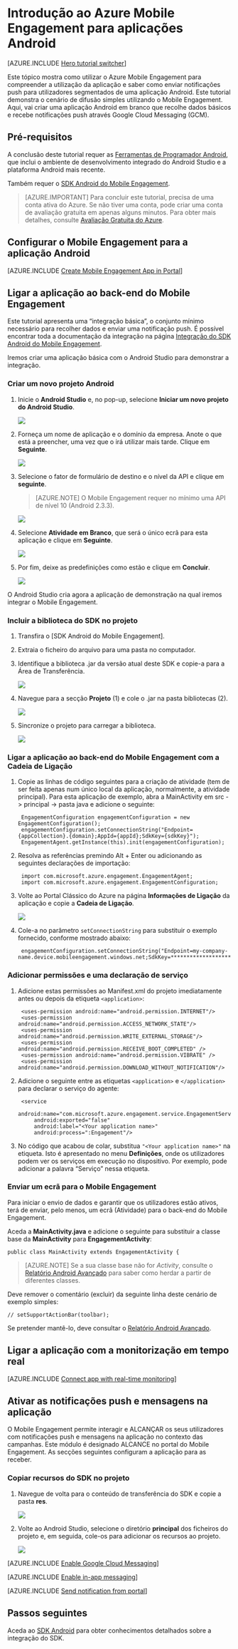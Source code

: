 <properties
    pageTitle="Introdução ao Azure Mobile Engagement"
    description="Saiba como utilizar o Azure Mobile Engagement com notificações push e de análise para aplicações Android."
    services="mobile-engagement"
    documentationCenter="android"
    authors="piyushjo"
    manager="erikre"
    editor="" />

<tags
    ms.service="mobile-engagement"
    ms.workload="mobile"
    ms.tgt_pltfrm="mobile-android"
    ms.devlang="Java"
    ms.topic="hero-article"
    ms.date="05/12/2016"
    ms.author="piyushjo;ricksal" />

# Introdução ao Azure Mobile Engagement para aplicações Android

[AZURE.INCLUDE [Hero tutorial switcher](../../includes/mobile-engagement-hero-tutorial-switcher.md)]

Este tópico mostra como utilizar o Azure Mobile Engagement para compreender a utilização da aplicação e saber como enviar notificações push para utilizadores segmentados de uma aplicação Android.
Este tutorial demonstra o cenário de difusão simples utilizando o Mobile Engagement. Aqui, vai criar uma aplicação Android em branco que recolhe dados básicos e recebe notificações push através Google Cloud Messaging (GCM).

## Pré-requisitos

A conclusão deste tutorial requer as [Ferramentas de Programador Android](https://developer.android.com/sdk/index.html), que inclui o ambiente de desenvolvimento integrado do Android Studio e a plataforma Android mais recente.

Também requer o [SDK Android do Mobile Engagement](https://aka.ms/vq9mfn).

> [AZURE.IMPORTANT] Para concluir este tutorial, precisa de uma conta ativa do Azure. Se não tiver uma conta, pode criar uma conta de avaliação gratuita em apenas alguns minutos. Para obter mais detalhes, consulte [Avaliação Gratuita do Azure](https://azure.microsoft.com/pricing/free-trial/?WT.mc_id=A0E0E5C02&amp;returnurl=http%3A%2F%2Fazure.microsoft.com%2Fen-us%2Fdocumentation%2Farticles%2Fmobile-engagement-android-get-started).

## Configurar o Mobile Engagement para a aplicação Android

[AZURE.INCLUDE [Create Mobile Engagement App in Portal](../../includes/mobile-engagement-create-app-in-portal.md)]

## Ligar a aplicação ao back-end do Mobile Engagement

Este tutorial apresenta uma “integração básica”, o conjunto mínimo necessário para recolher dados e enviar uma notificação push. É possível encontrar toda a documentação da integração na página [Integração do SDK Android do Mobile Engagement](mobile-engagement-android-sdk-overview.md).

Iremos criar uma aplicação básica com o Android Studio para demonstrar a integração.

### Criar um novo projeto Android

1. Inicie o **Android Studio** e, no pop-up, selecione **Iniciar um novo projeto do Android Studio**.

    ![][1]

2. Forneça um nome de aplicação e o domínio da empresa. Anote o que está a preencher, uma vez que o irá utilizar mais tarde. Clique em **Seguinte**.

    ![][2]

3. Selecione o fator de formulário de destino e o nível da API e clique em **seguinte**.

    >[AZURE.NOTE] O Mobile Engagement requer no mínimo uma API de nível 10 (Android 2.3.3).

    ![][3]

4. Selecione **Atividade em Branco**, que será o único ecrã para esta aplicação e clique em **Seguinte**.

    ![][4]

5. Por fim, deixe as predefinições como estão e clique em **Concluir**.

    ![][5]

O Android Studio cria agora a aplicação de demonstração na qual iremos integrar o Mobile Engagement.

### Incluir a biblioteca do SDK no projeto

1. Transfira o [SDK Android do Mobile Engagement].
2. Extraia o ficheiro do arquivo para uma pasta no computador.
3. Identifique a biblioteca .jar da versão atual deste SDK e copie-a para a Área de Transferência.

      ![][6]

4. Navegue para a secção **Projeto** (1) e cole o .jar na pasta bibliotecas (2).

      ![][7]

5. Sincronize o projeto para carregar a biblioteca.

      ![][8]

### Ligar a aplicação ao back-end do Mobile Engagement com a Cadeia de Ligação

1. Copie as linhas de código seguintes para a criação de atividade (tem de ser feita apenas num único local da aplicação, normalmente, a atividade principal). Para esta aplicação de exemplo, abra a MainActivity em src -> principal -> pasta java e adicione o seguinte:

        EngagementConfiguration engagementConfiguration = new EngagementConfiguration();
        engagementConfiguration.setConnectionString("Endpoint={appCollection}.{domain};AppId={appId};SdkKey={sdkKey}");
        EngagementAgent.getInstance(this).init(engagementConfiguration);

2. Resolva as referências premindo Alt + Enter ou adicionando as seguintes declarações de importação:

        import com.microsoft.azure.engagement.EngagementAgent;
        import com.microsoft.azure.engagement.EngagementConfiguration;

3. Volte ao Portal Clássico do Azure na página **Informações de Ligação** da aplicação e copie a **Cadeia de Ligação**.

      ![][9]

4. Cole-a no parâmetro `setConnectionString` para substituir o exemplo fornecido, conforme mostrado abaixo:

        engagementConfiguration.setConnectionString("Endpoint=my-company-name.device.mobileengagement.windows.net;SdkKey=********************;AppId=*********");

### Adicionar permissões e uma declaração de serviço

1. Adicione estas permissões ao Manifest.xml do projeto imediatamente antes ou depois da etiqueta `<application>`:

        <uses-permission android:name="android.permission.INTERNET"/>
        <uses-permission android:name="android.permission.ACCESS_NETWORK_STATE"/>
        <uses-permission android:name="android.permission.WRITE_EXTERNAL_STORAGE"/>
        <uses-permission android:name="android.permission.RECEIVE_BOOT_COMPLETED" />
        <uses-permission android:name="android.permission.VIBRATE" />
        <uses-permission android:name="android.permission.DOWNLOAD_WITHOUT_NOTIFICATION"/>

2. Adicione o seguinte entre as etiquetas `<application>` e `</application>` para declarar o serviço do agente:

        <service
            android:name="com.microsoft.azure.engagement.service.EngagementService"
            android:exported="false"
            android:label="<Your application name>"
            android:process=":Engagement"/>

3. No código que acabou de colar, substitua `"<Your application name>"` na etiqueta. Isto é apresentado no menu **Definições**, onde os utilizadores podem ver os serviços em execução no dispositivo. Por exemplo, pode adicionar a palavra “Serviço” nessa etiqueta.

### Enviar um ecrã para o Mobile Engagement

Para iniciar o envio de dados e garantir que os utilizadores estão ativos, terá de enviar, pelo menos, um ecrã (Atividade) para o back-end do Mobile Engagement.

Aceda a **MainActivity.java** e adicione o seguinte para substituir a classe base da **MainActivity** para **EngagementActivity**:

    public class MainActivity extends EngagementActivity {

> [AZURE.NOTE] Se a sua classe base não for *Activity*, consulte o [Relatório Android Avançado](mobile-engagement-android-advanced-reporting.md#modifying-your-codeactivitycode-classes) para saber como herdar a partir de diferentes classes.


Deve remover o comentário (excluir) da seguinte linha deste cenário de exemplo simples:

    // setSupportActionBar(toolbar);

Se pretender mantê-lo, deve consultar o [Relatório Android Avançado](mobile-engagement-android-advanced-reporting.md#modifying-your-codeactivitycode-classes).

## Ligar a aplicação com a monitorização em tempo real

[AZURE.INCLUDE [Connect app with real-time monitoring](../../includes/mobile-engagement-connect-app-with-monitor.md)]

## Ativar as notificações push e mensagens na aplicação

O Mobile Engagement permite interagir e ALCANÇAR os seus utilizadores com notificações push e mensagens na aplicação no contexto das campanhas. Este módulo é designado ALCANCE no portal do Mobile Engagement.
As secções seguintes configuram a aplicação para as receber.

### Copiar recursos do SDK no projeto

1. Navegue de volta para o conteúdo de transferência do SDK e copie a pasta **res**.

    ![][10]

2. Volte ao Android Studio, selecione o diretório **principal** dos ficheiros do projeto e, em seguida, cole-os para adicionar os recursos ao projeto.

    ![][11]

[AZURE.INCLUDE [Enable Google Cloud Messaging](../../includes/mobile-engagement-enable-google-cloud-messaging.md)]

[AZURE.INCLUDE [Enable in-app messaging](../../includes/mobile-engagement-android-send-push.md)]

[AZURE.INCLUDE [Send notification from portal](../../includes/mobile-engagement-android-send-push-from-portal.md)]

## Passos seguintes

Aceda ao [SDK Android](mobile-engagement-android-sdk-overview.md) para obter conhecimentos detalhados sobre a integração do SDK.

<!-- Images. -->
[1]: ./media/mobile-engagement-android-get-started/android-studio-new-project.png
[2]: ./media/mobile-engagement-android-get-started/android-studio-project-props.png
[3]: ./media/mobile-engagement-android-get-started/android-studio-project-props2.png
[4]: ./media/mobile-engagement-android-get-started/android-studio-add-activity.png
[5]: ./media/mobile-engagement-android-get-started/android-studio-activity-name.png
[6]: ./media/mobile-engagement-android-get-started/sdk-content.png
[7]: ./media/mobile-engagement-android-get-started/paste-jar.png
[8]: ./media/mobile-engagement-android-get-started/sync-project.png
[9]: ./media/mobile-engagement-android-get-started/app-connection-info-page.png
[10]: ./media/mobile-engagement-android-get-started/copy-resources.png
[11]: ./media/mobile-engagement-android-get-started/paste-resources.png



<!--HONumber=Jun16_HO2-->


